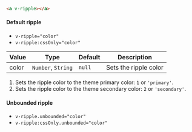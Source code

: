 ```html
<a v-ripple></a>
```

#### Default ripple

- `v-ripple="color"`
- `v-ripple:cssOnly="color"`

| Value | Type               | Default | Description           |
| ----- | ------------------ | ------- | --------------------- |
| color | `Number`, `String` | `null`  | Sets the ripple color |

1.  Sets the ripple color to the theme primary color: `1` or `'primary'`.
2.  Sets the ripple color to the theme secondary color: `2` or `'secondary'`.

#### Unbounded ripple

- `v-ripple.unbounded="color"`
- `v-ripple:cssOnly.unbounded="color"`
